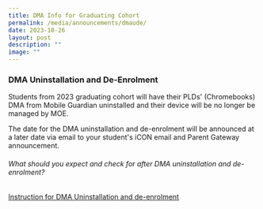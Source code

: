 ```yaml
---
title: DMA Info for Graduating Cohort
permalink: /media/announcements/dmaude/
date: 2023-10-26
layout: post
description: ""
image: ""
---
```

### DMA Uninstallation and De-Enrolment

Students from 2023 graduating cohort will have their PLDs' (Chromebooks) DMA from Mobile Guardian uninstalled and their device will be no longer be managed by MOE. 

The date for the DMA uninstallation and de-enrolment will be announced at a later date via email to your student's iCON email and Parent Gateway announcement.

###### What should you expect and check for after DMA uninstallation and de-enrolment?
[Instruction for DMA Uninstallation and de-enrolment](/files/Announcements/instructions%20for%20dma%20uninstallation%20-%20chromebook.pdf)